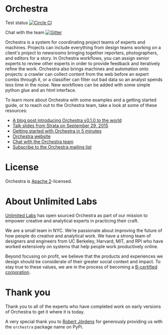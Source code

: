 # Orchestra

Test status [![Circle CI](https://circleci.com/gh/unlimitedlabs/orchestra.svg?style=svg)](https://circleci.com/gh/unlimitedlabs/orchestra)

Chat with the team [![Gitter](https://badges.gitter.im/Join%20Chat.svg)](https://gitter.im/unlimitedlabs/orchestra)

Orchestra is a system for coordinating project teams of experts and machines.
Projects can include everything from design teams working on a client's
project
to newsrooms bringing together reporters, photographers, and editors for a
story.  In Orchestra workflows, you can assign senior experts to review other
experts in order to provide feedback and iteratively refine the work.  Orchestra also
brings machines and automation onto projects: a crawler can collect content
from the web before an expert combs through it, or a classifier can
filter out bad data so an analyst spends less time in the noise.  New
workflows can be added with some simple python glue and an html interface.

To learn more about Orchestra with some examples and a getting
started guide, or to reach out to the Orchestra team, take
a look at some of these resources:

* [A blog post introducing Orchestra v0.1.0 to the world]()
* [Talk slides from Strata on September 29, 2015]()
* [Getting started with Orchestra in 5 minutes]()
* [Orchestra website](http://orchestra.unlimitedlabs.com)
* [Chat with the Orchestra team](https://gitter.im/unlimitedlabs/orchestra)
* [Subscribe to the Orchestra mailing list]()

# License
Orchestra is
[Apache 2](https://github.com/unlimitedlabs/orchestra/blob/master/LICENSE)-licensed.

# About Unlimited Labs
[Unlimited Labs](http://unlimitedlabs.com/) has open sourced Orchestra as part of our mission to empower creative and analytical experts in practicing their craft.

We are a small team in NYC. We’re passionate about improving the future of how people do creative and analytical work. We have a strong team of designers and engineers from UC Berkeley, Harvard, MIT, and RPI who have worked extensively on systems that help people work productively online.

Beyond focusing on profit, we believe that the products and experiences we design should be considerate of their greater social context and impact. To stay true to these values, we are in the process of becoming a [B-certified corporation](http://www.bcorporation.net/what-are-b-corps).

# Thank you
Thank you to all of the experts who have completed work on
early versions of Orchestra to get it where it is today.

A very special thank you to [Robert Jördens](https://github.com/jordens) for
generously providing us with the `orchestra` package name on PyPi.

